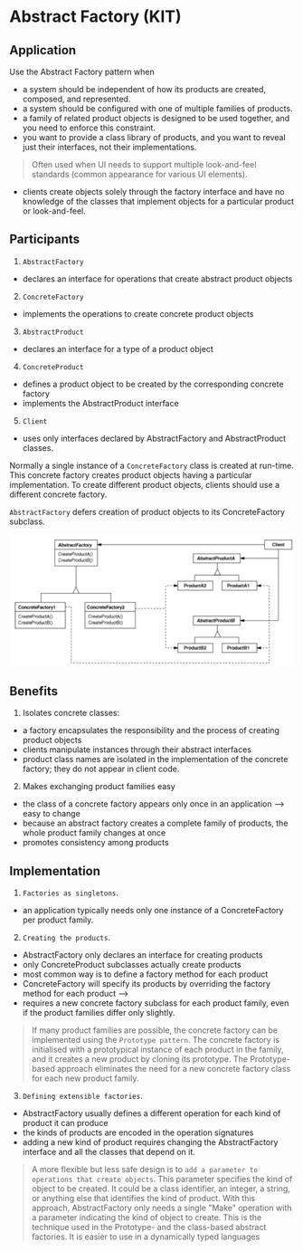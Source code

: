 # Abstract Factory (KIT)

## Application

Use the Abstract Factory pattern when
- a system should be independent of how its products are created, composed, and represented.
- a system should be configured with one of multiple families of products.
- a family of related product objects is designed to be used together, and
you need to enforce this constraint.
- you want to provide a class library of products, and you want to reveal just their interfaces, not their implementations.

> Often used when UI needs to support multiple look-and-feel standards (common appearance for various UI elements). 

- clients create objects solely through the factory interface and have no knowledge of the classes that implement objects for a particular product or look-and-feel.

## Participants

1. `AbstractFactory`
- declares an interface for operations that create abstract product objects

2. `ConcreteFactory`
- implements the operations to create concrete product objects

3. `AbstractProduct`
- declares an interface for a type of a product object

4. `ConcreteProduct`
- defines a product object to be created by the corresponding concrete factory
- implements the AbstractProduct interface

5. `Client`
- uses only interfaces declared by AbstractFactory and AbstractProduct classes.

Normally a single instance of a `ConcreteFactory` class is created at run-time. This concrete factory creates product objects having a particular implementation. To create different product objects, clients should use a different concrete factory.

`AbstractFactory` defers creation of product objects to its ConcreteFactory subclass.

![img](../../img/abstract_factory_uml.png)

## Benefits

1. Isolates concrete classes: 
- a factory encapsulates the responsibility and the process of creating product objects 
- clients manipulate instances through their abstract interfaces
- product class names are isolated in the implementation of the concrete factory; they do not appear in client code.

2. Makes exchanging product families easy
- the class of a concrete factory appears only once in an application --> easy to change
- because an abstract factory creates a complete family of products, the whole product family changes at once
- promotes consistency among products

## Implementation

1. `Factories as singletons`. 
- an application typically needs only one instance of a ConcreteFactory per product family.

2. `Creating the products`.
- AbstractFactory only declares an interface for creating products
- only ConcreteProduct subclasses actually create products
- most common way is to define a factory method for each product
- ConcreteFactory will specify its products by overriding the factory method for each product -->
- requires a new concrete factory subclass for each product family, even if the product families differ only slightly.

> If many product families are possible, the concrete factory can be implemented using the `Prototype pattern`. The concrete factory is initialised with a prototypical instance of each product in the family, and it creates a new product by cloning its prototype. The Prototype-based approach eliminates the need for a new concrete factory class for each new product family.

3. `Defining extensible factories`.
- AbstractFactory usually defines a different operation for each kind of product it can produce
- the kinds of products are encoded in the operation signatures 
- adding a new kind of product requires changing the AbstractFactory interface and all the classes that depend on it.

> A more flexible but less safe design is to `add a parameter to operations that create objects`. This parameter specifies the kind of object to be created. It could be a class identifier, an integer, a string, or anything else that identifies the kind of product. With this approach, AbstractFactory only needs a single "Make" operation with a parameter indicating the kind of object to create. This is the technique used in the Prototype- and the class-based abstract factories. It is easier to use in a dynamically typed languages


